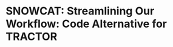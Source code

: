 # SNOWCAT: <b>S</b>treamli<b>n</b>ing <b>O</b>ur <b>W</b>orkflow: <b>C</b>ode <b>A</b>lternative for <b>T</b>RACTOR


